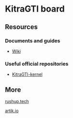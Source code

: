 # KitraGTI board

## Resources

### Documents and guides

- [Wiki](https://github.com/rushup/KitraGTI/wiki)

### Useful official repositories

- [KitraGTI-kernel](https://github.com/rushup/rushup-linux-artik)

## More

[rushup.tech](http://rushup.tech/)

[artik.io](https://www.artik.io/partner/faeplusplus/)
